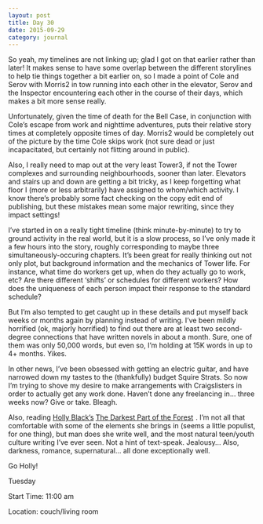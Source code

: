 ```yaml
---
layout: post
title: Day 30
date: 2015-09-29
category: journal
---
```


So yeah, my timelines are not linking up; glad I got on that earlier rather than later! It makes sense to have some overlap between the different storylines to help tie things together a bit earlier on, so I made a point of Cole and Serov with Morris2 in tow running into each other in the elevator, Serov and the Inspector encountering each other in the course of their days, which makes a bit more sense really. 

Unfortunately, given the time of death for the Bell Case, in conjunction with Cole’s escape from work and nighttime adventures, puts their relative story times at completely opposite times of day. Morris2 would be completely out of the picture by the time Cole skips work (not sure dead or just incapacitated, but certainly not flitting around in public). 

Also, I really need to map out at the very least Tower3, if not the Tower complexes and surrounding neighbourhoods, sooner than later. Elevators and stairs up and down are getting a bit tricky, as I keep forgetting what floor I (more or less arbitrarily) have assigned to whom/which activity. I know there’s probably some fact checking on the copy edit end of publishing, but these mistakes mean some major rewriting, since they impact settings! 

I’ve started in on a really tight timeline (think minute-by-minute) to try to ground activity in the real world, but it is a slow process, so I’ve only made it a few hours into the story, roughly corresponding to maybe three simultaneously-occuring chapters. It’s been great for really thinking out not only plot, but background information and the mechanics of Tower life. For instance, what time do workers get up, when do they actually go to work, etc? Are there different ‘shifts’ or schedules for different workers? How does the uniqueness of each person impact their response to the standard schedule? 

But I’m also tempted to get caught up in these details and put myself back weeks or months again by planning instead of writing. I’ve been mildly horrified (ok, majorly horrified) to find out there are at least two second-degree connections that have written novels in about a month. Sure, one of them was only 50,000 words, but even so, I’m holding at 15K words in up to 4+ months. Yikes. 

In other news, I’ve been obsessed with getting an electric guitar, and have narrowed down my tastes to the (thankfully) budget Squire Strats. So now I’m trying to shove my desire to make arrangements with Craigslisters in order to actually get any work done. Haven’t done any freelancing in… three weeks now? Give or take. Bleagh. 

Also, reading <a href="http://www.blackholly.com">Holly Black’s</a> <a  href="http://www.amazon.ca/gp/product/B00K5UNWV4/ref=as_li_ss_tl?ie=UTF8&camp=15121&creative=390961&creativeASIN=B00K5UNWV4&linkCode=as2&tag=kaie06-20">The Darkest Part of the Forest</a><img src="http://ir-ca.amazon-adsystem.com/e/ir?t=kaie06-20&l=as2&o=15&a=B00K5UNWV4" width="1" height="1" border="0" alt="" style="border:none !important; margin:0px !important;" />
. I’m not all that comfortable with some of the elements she brings in (seems a little populist, for one thing), but man does she write well, and the most natural teen/youth culture writing I’ve ever seen. Not a hint of text-speak. Jealousy… Also, darkness, romance, supernatural… all done exceptionally well. 

Go Holly!

Tuesday

Start Time: 11:00 am

Location: couch/living room
